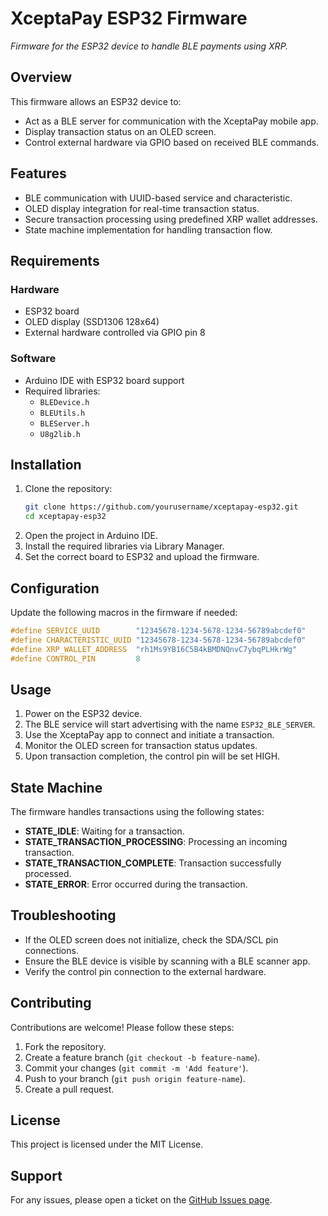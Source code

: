 # XceptaPay ESP32 Firmware

_Firmware for the ESP32 device to handle BLE payments using XRP._

## Overview

This firmware allows an ESP32 device to:

- Act as a BLE server for communication with the XceptaPay mobile app.
- Display transaction status on an OLED screen.
- Control external hardware via GPIO based on received BLE commands.

## Features

- BLE communication with UUID-based service and characteristic.
- OLED display integration for real-time transaction status.
- Secure transaction processing using predefined XRP wallet addresses.
- State machine implementation for handling transaction flow.

## Requirements

### Hardware
- ESP32 board
- OLED display (SSD1306 128x64)
- External hardware controlled via GPIO pin 8

### Software
- Arduino IDE with ESP32 board support
- Required libraries:
  - `BLEDevice.h`
  - `BLEUtils.h`
  - `BLEServer.h`
  - `U8g2lib.h`

## Installation

1. Clone the repository:
   ```sh
   git clone https://github.com/yourusername/xceptapay-esp32.git
   cd xceptapay-esp32
   ```
2. Open the project in Arduino IDE.
3. Install the required libraries via Library Manager.
4. Set the correct board to ESP32 and upload the firmware.

## Configuration

Update the following macros in the firmware if needed:

```cpp
#define SERVICE_UUID        "12345678-1234-5678-1234-56789abcdef0"
#define CHARACTERISTIC_UUID "12345678-1234-5678-1234-56789abcdef0"
#define XRP_WALLET_ADDRESS  "rh1Ms9YB16C5B4kBMDNQnvC7ybqPLHkrWg"
#define CONTROL_PIN         8
```

## Usage

1. Power on the ESP32 device.
2. The BLE service will start advertising with the name `ESP32_BLE_SERVER`.
3. Use the XceptaPay app to connect and initiate a transaction.
4. Monitor the OLED screen for transaction status updates.
5. Upon transaction completion, the control pin will be set HIGH.

## State Machine

The firmware handles transactions using the following states:

- **STATE_IDLE**: Waiting for a transaction.
- **STATE_TRANSACTION_PROCESSING**: Processing an incoming transaction.
- **STATE_TRANSACTION_COMPLETE**: Transaction successfully processed.
- **STATE_ERROR**: Error occurred during the transaction.

## Troubleshooting

- If the OLED screen does not initialize, check the SDA/SCL pin connections.
- Ensure the BLE device is visible by scanning with a BLE scanner app.
- Verify the control pin connection to the external hardware.

## Contributing

Contributions are welcome! Please follow these steps:

1. Fork the repository.
2. Create a feature branch (`git checkout -b feature-name`).
3. Commit your changes (`git commit -m 'Add feature'`).
4. Push to your branch (`git push origin feature-name`).
5. Create a pull request.

## License

This project is licensed under the MIT License.

## Support

For any issues, please open a ticket on the [GitHub Issues page](https://github.com/yourusername/xceptapay-esp32/issues).

